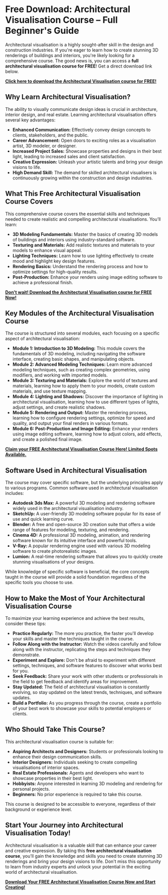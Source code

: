 # Free Download: Architectural Visualisation Course – Full Beginner's Guide

Architectural visualisation is a highly sought-after skill in the design and construction industries. If you're eager to learn how to create stunning 3D renderings of buildings and interiors, you're likely looking for a comprehensive course. The good news is, you can access a **full architectural visualisation course for FREE**! Get a direct download link below.

[**Click here to download the Architectural Visualisation course for FREE!**](https://udemywork.com/architectural-visualisation-course)

## Why Learn Architectural Visualisation?

The ability to visually communicate design ideas is crucial in architecture, interior design, and real estate. Learning architectural visualisation offers several key advantages:

*   **Enhanced Communication:** Effectively convey design concepts to clients, stakeholders, and the public.
*   **Career Advancement:** Open doors to exciting roles as a visualisation artist, 3D modeler, or designer.
*   **Increased Project Sales:** Showcase properties and designs in their best light, leading to increased sales and client satisfaction.
*   **Creative Expression:** Unleash your artistic talents and bring your design visions to life.
*   **High Demand Skill:** The demand for skilled architectural visualisers is continuously growing within the construction and design industries.

## What This Free Architectural Visualisation Course Covers

This comprehensive course covers the essential skills and techniques needed to create realistic and compelling architectural visualisations. You’ll learn:

*   **3D Modeling Fundamentals:** Master the basics of creating 3D models of buildings and interiors using industry-standard software.
*   **Texturing and Materials:** Add realistic textures and materials to your models to enhance visual appeal.
*   **Lighting Techniques:** Learn how to use lighting effectively to create mood and highlight key design features.
*   **Rendering Basics:** Understand the rendering process and how to optimize settings for high-quality results.
*   **Post-Production:** Enhance your renders using image editing software to achieve a professional finish.

[**Don't wait! Download the Architectural Visualisation course for FREE Now!**](https://udemywork.com/architectural-visualisation-course)

## Key Modules of the Architectural Visualisation Course

The course is structured into several modules, each focusing on a specific aspect of architectural visualisation:

*   **Module 1: Introduction to 3D Modeling:** This module covers the fundamentals of 3D modeling, including navigating the software interface, creating basic shapes, and manipulating objects.
*   **Module 2: Advanced Modeling Techniques:** Learn more advanced modeling techniques, such as creating complex geometries, using modifiers, and working with imported models.
*   **Module 3: Texturing and Materials:** Explore the world of textures and materials, learning how to apply them to your models, create custom materials, and use texture mapping.
*   **Module 4: Lighting and Shadows:** Discover the importance of lighting in architectural visualisation, learning how to use different types of lights, adjust settings, and create realistic shadows.
*   **Module 5: Rendering and Output:** Master the rendering process, learning how to configure rendering settings, optimize for speed and quality, and output your final renders in various formats.
*   **Module 6: Post-Production and Image Editing:** Enhance your renders using image editing software, learning how to adjust colors, add effects, and create a polished final image.

[**Claim your FREE Architectural Visualisation Course Here! Limited Spots Available.**](https://udemywork.com/architectural-visualisation-course)

## Software Used in Architectural Visualisation

The course may cover specific software, but the underlying principles apply to various programs. Common software used in architectural visualisation includes:

*   **Autodesk 3ds Max:** A powerful 3D modeling and rendering software widely used in the architectural visualisation industry.
*   **SketchUp:** A user-friendly 3D modeling software popular for its ease of use and quick learning curve.
*   **Blender:** A free and open-source 3D creation suite that offers a wide range of features for modeling, texturing, and rendering.
*   **Cinema 4D:** A professional 3D modeling, animation, and rendering software known for its intuitive interface and powerful tools.
*   **V-Ray:** A popular rendering engine used with various 3D modeling software to create photorealistic images.
*   **Lumion:** A real-time rendering software that allows you to quickly create stunning visualisations of your designs.

While knowledge of specific software is beneficial, the core concepts taught in the course will provide a solid foundation regardless of the specific tools you choose to use.

## How to Make the Most of Your Architectural Visualisation Course

To maximize your learning experience and achieve the best results, consider these tips:

*   **Practice Regularly:** The more you practice, the faster you'll develop your skills and master the techniques taught in the course.
*   **Follow Along with the Instructor:** Watch the videos carefully and follow along with the instructor, replicating the steps and techniques they demonstrate.
*   **Experiment and Explore:** Don't be afraid to experiment with different settings, techniques, and software features to discover what works best for you.
*   **Seek Feedback:** Share your work with other students or professionals in the field to get feedback and identify areas for improvement.
*   **Stay Updated:** The field of architectural visualisation is constantly evolving, so stay updated on the latest trends, techniques, and software updates.
*   **Build a Portfolio:** As you progress through the course, create a portfolio of your best work to showcase your skills to potential employers or clients.

## Who Should Take This Course?

This architectural visualisation course is suitable for:

*   **Aspiring Architects and Designers:** Students or professionals looking to enhance their design communication skills.
*   **Interior Designers:** Individuals seeking to create compelling visualisations of interior spaces.
*   **Real Estate Professionals:** Agents and developers who want to showcase properties in their best light.
*   **Hobbyists:** Anyone interested in learning 3D modeling and rendering for personal projects.
*   **Beginners:** No prior experience is required to take this course.

This course is designed to be accessible to everyone, regardless of their background or experience level.

## Start Your Journey into Architectural Visualisation Today!

Architectural visualisation is a valuable skill that can enhance your career and creative expression. By taking this **free architectural visualisation course**, you'll gain the knowledge and skills you need to create stunning 3D renderings and bring your design visions to life. Don't miss this opportunity to learn from industry experts and unlock your potential in the exciting world of architectural visualisation.

[**Download Your FREE Architectural Visualisation Course Now and Start Creating!**](https://udemywork.com/architectural-visualisation-course)
